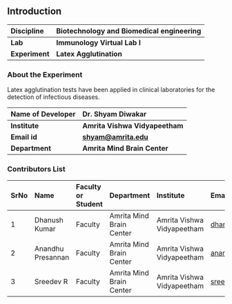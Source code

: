 ## Introduction


<b>Discipline | <b> Biotechnology and Biomedical engineering
:--|:--|
<b> Lab | <b> Immunology Virtual Lab I
<b> Experiment|     <b> Latex Agglutination

### About the Experiment 

Latex agglutination tests have been applied in clinical laboratories for the detection of infectious diseases.

<b>Name of Developer | <b> Dr. Shyam Diwakar
:--|:--|
<b> Institute | <b> Amrita Vishwa Vidyapeetham  
<b> Email id|     <b> shyam@amrita.edu
<b> Department |  <b> Amrita Mind Brain Center

### Contributors List

SrNo | Name | Faculty or Student | Department| Institute | Email id
:--|:--|:--|:--|:--|:--|
1 | Dhanush Kumar | Faculty | Amrita Mind Brain Center | Amrita Vishwa Vidyapeetham | dhanushkumar@am.amrita.edu
2 | Anandhu Presannan| Faculty | Amrita Mind Brain Center | Amrita Vishwa Vidyapeetham | anandhupresannan@am.amrita.edu
3 | Sreedev R | Faculty | Amrita Mind Brain Center | Amrita Vishwa Vidyapeetham | sreedevr@am.amrita.edu
